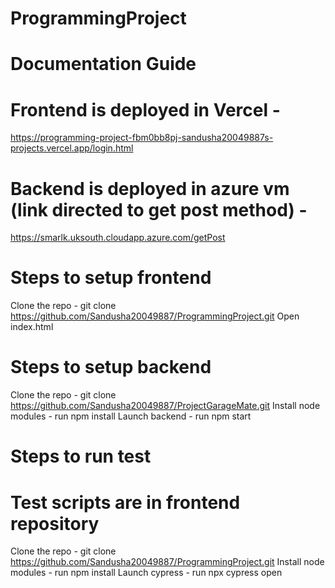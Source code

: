 # ProgrammingProject
# Documentation Guide
# Frontend is deployed in Vercel -
https://programming-project-fbm0bb8pj-sandusha20049887s-projects.vercel.app/login.html

# Backend is deployed in azure vm (link directed to get post method) -
https://smarlk.uksouth.cloudapp.azure.com/getPost

# Steps to setup frontend

Clone the repo - git clone https://github.com/Sandusha20049887/ProgrammingProject.git
Open index.html

# Steps to setup backend

Clone the repo - git clone https://github.com/Sandusha20049887/ProjectGarageMate.git
Install node modules - run npm install
Launch backend - run npm start

# Steps to run test
# Test scripts are in frontend repository

Clone the repo - git clone https://github.com/Sandusha20049887/ProgrammingProject.git
Install node modules - run npm install
Launch cypress - run npx cypress open
